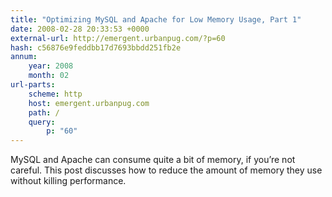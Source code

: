 ```yaml
---
title: "Optimizing MySQL and Apache for Low Memory Usage, Part 1"
date: 2008-02-28 20:33:53 +0000
external-url: http://emergent.urbanpug.com/?p=60
hash: c56876e9feddbb17d7693bbdd251fb2e
annum:
    year: 2008
    month: 02
url-parts:
    scheme: http
    host: emergent.urbanpug.com
    path: /
    query:
        p: "60"
---
```


MySQL and Apache can consume quite a bit of memory, if you’re not careful. This post discusses how to reduce the amount of memory they use without killing performance.
